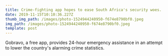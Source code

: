 ```yaml
---
title: Crime-fighting app hopes to ease South Africa's security woes.
date: 2019-11-15T10:10:36.227Z
thumb_img_path: /images/photo-1524944240950-f674e8790bf0.jpeg
img_path: /images/photo-1524944240950-f674e8790bf0.jpeg
template: post
---
```

Gobravo, a free app, provides 24-hour emergency assistance in an attempt to lower the country's alarming crime statistics.
